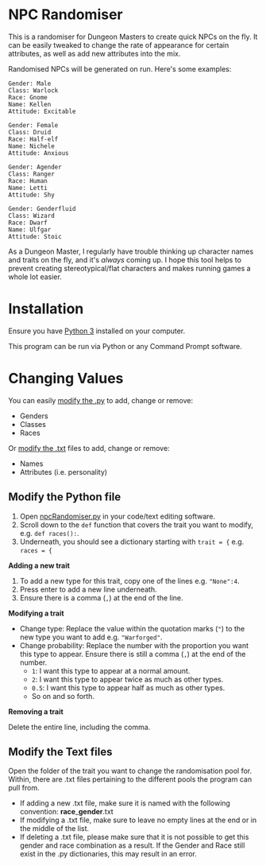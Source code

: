 # NPC Randomiser

This is a randomiser for Dungeon Masters to create quick NPCs on the fly. It can be easily tweaked to change the rate of appearance for certain attributes, as well as add new attributes into the mix. 

Randomised NPCs will be generated on run. Here's some examples:
```
Gender: Male
Class: Warlock
Race: Gnome
Name: Kellen
Attitude: Excitable
```

```
Gender: Female
Class: Druid
Race: Half-elf
Name: Nichele
Attitude: Anxious
```

```
Gender: Agender
Class: Ranger
Race: Human
Name: Letti
Attitude: Shy
```

```
Gender: Genderfluid
Class: Wizard
Race: Dwarf
Name: Ulfgar
Attitude: Stoic
```

As a Dungeon Master, I regularly have trouble thinking up character names and traits on the fly, and it's *always* coming up. I hope this tool helps to prevent creating stereotypical/flat characters and makes running games a whole lot easier.

# Installation
Ensure you have [Python 3](https://www.python.org/downloads/) installed on your computer.

This program can be run via Python or any Command Prompt software.

# Changing Values
You can easily [modify the .py](#modify-the-python-file) to add, change or remove:
- Genders
- Classes
- Races

Or [modify the .txt](#modify-the-text-files) files to add, change or remove:
- Names
- Attributes (i.e. personality)

## Modify the Python file
1. Open [npcRandomiser.py](https://github.com/buhains/NPC-Randomiser/blob/main/npcRandomiser.py) in your code/text editing software.
2. Scroll down to the `def` function that covers the trait you want to modify, e.g. `def races():`.
3. Underneath, you should see a dictionary starting with `trait = {` e.g. `races = {`

**Adding a new trait**
1. To add a new type for this trait, copy one of the lines e.g. `"None":4`. 
2. Press enter to add a new line underneath.
3. Ensure there is a comma (`,`) at the end of the line.

**Modifying a trait**
- Change type: Replace the value within the quotation marks (`"`) to the new type you want to add e.g. `"Warforged"`.
- Change probability: Replace the number with the proportion you want this type to appear. Ensure there is still a comma (`,`) at the end of the number.
    - `1`: I want this type to appear at a normal amount.
    - `2`: I want this type to appear twice as much as other types.
    - `0.5`: I want this type to appear half as much as other types.
    - So on and so forth.

**Removing a trait**

Delete the entire line, including the comma. 

## Modify the Text files
Open the folder of the trait you want to change the randomisation pool for. Within, there are .txt files pertaining to the different pools the program can pull from.
- If adding a new .txt file, make sure it is named with the following convention: **race**_**gender**.txt
- If modifying a .txt file, make sure to leave no empty lines at the end or in the middle of the list.
- If deleting a .txt file, please make sure that it is not possible to get this gender and race combination as a result.
If the Gender and Race still exist in the .py dictionaries, this may result in an error.